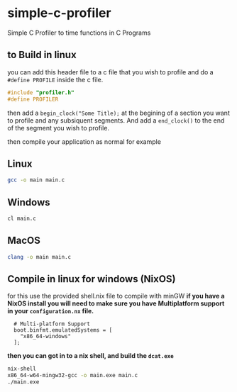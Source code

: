 # simple-c-profiler
Simple C Profiler to time functions in C Programs

## to Build in linux
you can add this header file to a c file that you wish to profile and do a `#define PROFILE` inside the c file.

```c
#include "profiler.h"
#define PROFILER
```

then add a `begin_clock("Some Title);` at the begining of a section you want to profile and any subsiquent segments. And add a `end_clock()` to the end of the segment you wish to profile.

then compile your application as normal for example

## Linux
```bash
gcc -o main main.c
```

## Windows
```bash
cl main.c
```

## MacOS
```bash
clang -o main main.c
```

## Compile in linux for windows (NixOS)
for this use the provided shell.nix file to compile with minGW
**if you have a NixOS install you will need to make sure you have Multiplatform support in your `configuration.nx` file.**

```
  # Multi-platform Support
  boot.binfmt.emulatedSystems = [
    "x86_64-windows"
  ];
```

**then you can got in to a nix shell, and build the `dcat.exe`**
```bash
nix-shell
x86_64-w64-mingw32-gcc -o main.exe main.c
./main.exe
```


